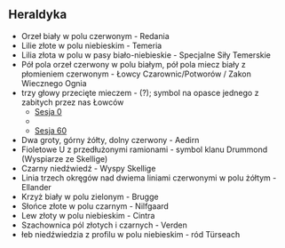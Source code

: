 ## Heraldyka
- Orzeł biały w polu czerwonym - Redania
- Lilie złote w polu niebieskim - Temeria
- Lilia złota w polu w pasy biało-niebieskie - Specjalne Siły Temerskie
- Pół pola orzeł czerwony w polu białym, pół pola miecz biały z płomieniem czerwonym - Łowcy Czarownic/Potworów / Zakon Wiecznego Ognia
- trzy głowy przecięte mieczem - (?); symbol na opasce jednego z zabitych przez nas Łowców
    - [Sesja 0](#sesja-00)
    - 
    - [Sesja 60](#sesja-60)
- Dwa groty, górny żółty, dolny czerwony - Aedirn
- Fioletowe U z przedłużonymi ramionami - symbol klanu Drummond (Wyspiarze ze Skellige)
- Czarny niedźwiedź - Wyspy Skellige
- Linia trzech okręgów nad dwiema liniami czerwonymi w polu żółtym - Ellander
- Krzyż biały w polu zielonym - Brugge
- Słońce złote w polu czarnym - Nilfgaard
- Lew złoty w polu niebieskim - Cintra
- Szachownica pól złotych i czarnych - Verden
- łeb niedźwiedzia z profilu w polu niebieskim - ród Türseach
